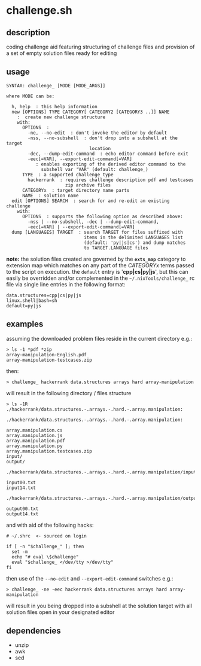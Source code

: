 # challenge.sh

## description
coding challenge aid featuring structuring of challenge files and provision of a set of empty solution files ready for editing

## usage
```
SYNTAX: challenge_ [MODE [MODE_ARGS]]

where MODE can be:

  h, help  : this help information
  new [OPTIONS] TYPE CATEGORY[ CATEGORY2 [CATEGORY3 ..]] NAME
    :  create new challenge structure
    with:
      OPTIONS  :
        -ne, --no-edit  : don't invoke the editor by default
        -nss, --no-subshell  : don't drop into a subshell at the target
                               location
        -dec, --dump-edit-command  : echo editor command before exit
        -eec[=VAR], --export-edit-command[=VAR]
           : enables exporting of the derived editor command to the
             subshell var 'VAR' (default: challenge_)
      TYPE  : a supported challenge type
        hackerrank  : requires challenge description pdf and testcases
                      zip archive files
      CATEGORYx  : target directory name parts
      NAME  : solution name
  edit [OPTIONS] SEARCH  : search for and re-edit an existing challenge
    with:
      OPTIONS  : supports the following option as described above:
        -nss | --no-subshell, -dec | --dump-edit-command,
        -eec[=VAR] | --export-edit-command[=VAR]
  dump [LANGUAGES] TARGET  : search TARGET for files suffixed with
                             items in the delimited LANGUAGES list
                             (default: 'py|js|cs') and dump matches
                             to TARGET.LANGUAGE files
```

**note:** the solution files created are governed by the **`exts_map`** category to extension map which matches on any part of the *CATEGORYx* terms passed to the script on execution. the `default` entry is '**cpp|cs|py|js**', but this can easily be overridden and/or complemented in the `~/.nixTools/challenge_` rc file via single line entries in the following format:
```
data.structures=cpp|cs|py|js
linux.shell|bash=sh
default=py|js
```
## examples

assuming the downloaded problem files reside in the current directory e.g.:

```
> ls -1 *pdf *zip
array-manipulation-English.pdf
array-manipulation-testcases.zip
```
then:
```
> challenge_ hackerrank data.structures arrays hard array-manipulation
```
will result in the following directory / files structure
```
> ls -1R ./hackerrank/data.structures.-.arrays.-.hard.-.array.manipulation:

./hackerrank/data.structures.-.arrays.-.hard.-.array.manipulation:

array.manipulation.cs
array.manipulation.js
array.manipulation.pdf
array.manipulation.py
array.manipulation.testcases.zip
input/
output/

./hackerrank/data.structures.-.arrays.-.hard.-.array.manipulation/input:

input00.txt
input14.txt

./hackerrank/data.structures.-.arrays.-.hard.-.array.manipulation/output:

output00.txt
output14.txt
```
and with aid of the following hacks:
```
# ~/.shrc  <- sourced on login

if [ -n "$challenge_" ]; then
  set -m
  echo "# eval \$challenge"
  eval "$challenge_ </dev/tty >/dev/tty"
fi
```
then use of the `--no-edit` and `--export-edit-command` switches e.g.:
```
> challenge_ -ne -eec hackerrank data.structures arrays hard array-manipulation

```
will result in you being dropped into a subshell at the solution target with all solution files open in your designated editor

## dependencies
- unzip
- awk
- sed
